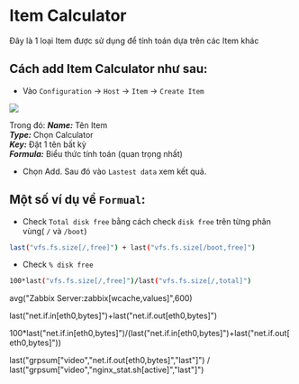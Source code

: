 # Item Calculator
Đây là 1 loại Item được sử dụng để tính toán dựa trên các Item khác
## Cách add Item Calculator như sau:
- Vào `Configuration` -> `Host` -> `Item` -> `Create Item`
<img src=https://i.imgur.com/ldd0Wms.png>

Trong đó: 
***Name:*** Tên Item</br>
***Type:*** Chọn Calculator</br>
***Key:*** Đặt 1 tên bất kỳ</br>
***Formula:*** Biểu thức tính toán (quan trọng nhất)

- Chọn Add. Sau đó vào `Lastest data` xem kết quả.
## Một số ví dụ về `Formual`:

- Check `Total disk free` bằng cách check `disk free` trên từng phân vùng( `/` và `/boot`)
```sh
last("vfs.fs.size[/,free]") + last("vfs.fs.size[/boot,free]")
```
- Check `% disk free`
```sh
100*last("vfs.fs.size[/,free]")/last("vfs.fs.size[/,total]")
```
avg("Zabbix Server:zabbix[wcache,values]",600)

last("net.if.in[eth0,bytes]")+last("net.if.out[eth0,bytes]")


100*last("net.if.in[eth0,bytes]")/(last("net.if.in[eth0,bytes]")+last("net.if.out[eth0,bytes]"))


last("grpsum[\"video\",\"net.if.out[eth0,bytes]\",\"last\"]") / last("grpsum[\"video\",\"nginx_stat.sh[active]\",\"last\"]") 
